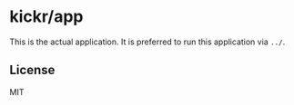 # kickr/app

This is the actual application. It is preferred to run this application via `../`.

## License

MIT